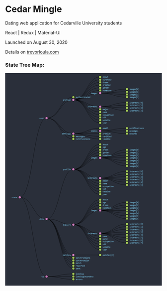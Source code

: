# Cedar Mingle
Dating web application for Cedarville University students

React | Redux | Material-UI

Launched on August 30, 2020

Details on [trevorloula.com](https://trevorloula.com/#cm)

### State Tree Map:

![State Tree Map](https://github.com/tloula/cedar-mingle-frontend/blob/master/state-tree-map.png)
